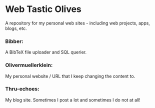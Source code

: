 # Web Tastic Olives

A repository for my personal web sites - including web projects, apps, blogs, etc.

### Bibber:

A BibTeX file uploader and SQL querier.

### Olivermuellerklein:

My personal website / URL that I keep changing the content to.

### Thru-echoes:

My blog site. Sometimes I post a lot and sometimes I do not at all! 

